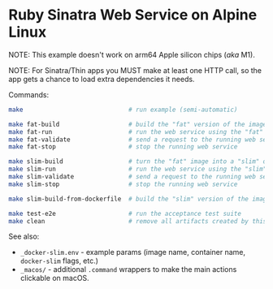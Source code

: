 # Ruby Sinatra Web Service on Alpine Linux

NOTE: This example doesn't work on arm64 Apple silicon chips (_aka_ M1).

NOTE: For Sinatra/Thin apps you MUST make at least one HTTP call, so the app gets a chance to load extra dependencies it needs.

Commands:

```sh
make                             # run example (semi-automatic)

make fat-build                   # build the "fat" version of the image
make fat-run                     # run the web service using the "fat" image
make fat-validate                # send a request to the running web service
make fat-stop                    # stop the running web service

make slim-build                  # turn the "fat" image into a "slim" one
make slim-run                    # run the web service using the "slim" image
make slim-validate               # send a request to the running web service
make slim-stop                   # stop the running web service

make slim-build-from-dockerfile  # build the "slim" version of the image using the "fat" Dockerfile

make test-e2e                    # run the acceptance test suite
make clean                       # remove all artifacts created by this example
```

See also:

- `_docker-slim.env` - example params (image name, container name, `docker-slim` flags, etc.)
- `_macos/` - additional `.command` wrappers to make the main actions clickable on macOS.
